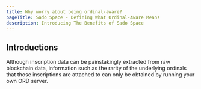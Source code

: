 ```yaml
---
title: Why worry about being ordinal-aware?
pageTitle: Sado Space - Defining What Ordinal-Aware Means
description: Introducing The Benefits of Sado Space
---
```


## Introductions

Although inscription data can be painstakingly extracted from raw blockchain data, information such as the rarity of the underlying ordinals that those inscriptions are attached to can only be obtained by running your own ORD server.
